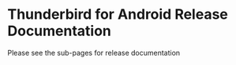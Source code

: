 # Thunderbird for Android Release Documentation

Please see the sub-pages for release documentation
